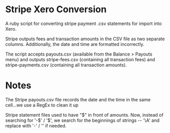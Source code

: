 # Stripe Xero Conversion
A ruby script for converting stripe payment .csv statements for import into Xero.

Stripe outputs fees and transaction amounts in the CSV file as two separate
columns. Additionally, the date and time are formatted incorrectly.

The script accepts payouts.csv (available from the Balance > Payouts menu) and outputs stripe-fees.csv (containing all transaction fees) and stripe-payments.csv (containing all transaction amounts).

# Notes
The Stripe payouts.csv file records the date and the time in the same cell...we use a RegEx to clean it up

Stripe statement files used to have "$" in front of amounts. Now, instead of searching for '-$' / '$', we search for the beginnings of strings -- '\A' and replace with '-' / '' if needed.
